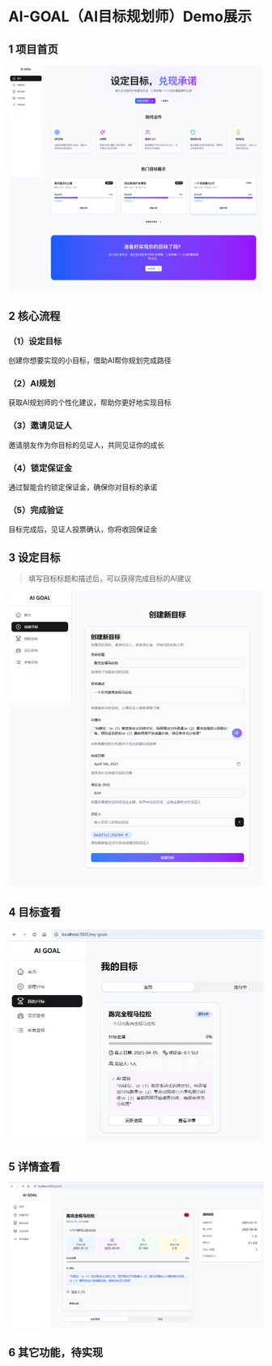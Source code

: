 # AI-GOAL（AI目标规划师）Demo展示

## 1 项目首页

![Clipboard_Screenshot_1743350713](./assets/Clipboard_Screenshot_1743350713.png)

## 2 核心流程

### （1）设定目标

创建你想要实现的小目标，借助AI帮你规划完成路径

### （2）AI规划

获取AI规划师的个性化建议，帮助你更好地实现目标

### （3）邀请见证人

邀请朋友作为你目标的见证人，共同见证你的成长

### （4）锁定保证金

通过智能合约锁定保证金，确保你对目标的承诺

### （5）完成验证

目标完成后，见证人投票确认，你将收回保证金

## 3 设定目标

> 填写目标标题和描述后，可以获得完成目标的AI建议

![image-20250331002322695](./assets/image-20250331002322695.png)

## 4 目标查看

![image-20250331002600946](./assets/image-20250331002600946.png)

## 5 详情查看

![image-20250331002634580](./assets/image-20250331002634580.png)



## 6 其它功能，待实现